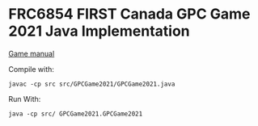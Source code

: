 # FRC6854 FIRST Canada GPC Game 2021 Java Implementation

[Game manual](https://docs.google.com/document/d/1pwpLrS3Tba9WXKOcEX4rBD6GbZU_i41des-CgO4yNIo/edit)

Compile with:
```
javac -cp src src/GPCGame2021/GPCGame2021.java
```

Run With:
```
java -cp src/ GPCGame2021.GPCGame2021
```
